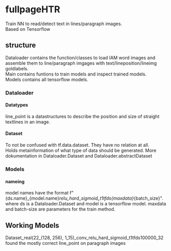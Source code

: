 # fullpageHTR
Train NN to read/detect text in lines/paragraph images.<br>
Based on Tensorflow <br>

## structure
Dataloader contains the function/classes to load IAM word images and assemble them to line/paragraph imgages with text/lineposition/lineimg goldlabels. <br>
Main contains funtions to train models and inspect trained models. <br>
Models contains all tensorflow models. <br>

### Dataloader
#### Datatypes
line_point is a datastructures to describe the position and size of straight textlines in an image.
#### Dataset
To not be confused with tf.data.dataset. They have no relation at all. <br>
Holds metainformation of what type of data should be generated.
More dokumentation in Dataloader.Dataset and Dataloader.abstractDataset

### Models
#### nameing
model names have the format f"{ds.name}_{model.name}_relu_hard_sigmoid_t1tfds{maxdata}_{batch_size}".
where ds is a Dataloader.Dataset and model is a tensorflow model. maxdata and batch-size are parameters for the train method.

## Working Models
Dataset_real(22_(128, 256), 1_15)_conv_relu_hard_sigmoid_t1tfds100000_32 found the mostly correct line_point on paragraph images
